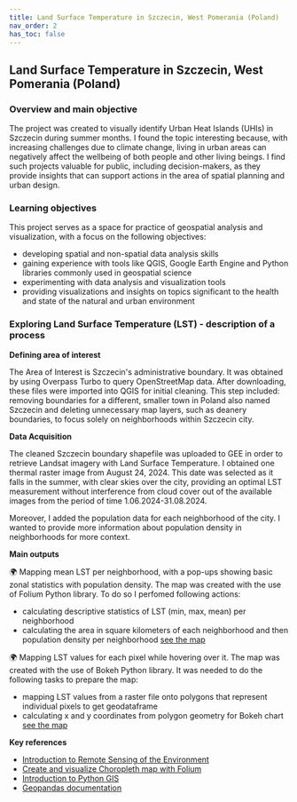 ```yaml
---
title: Land Surface Temperature in Szczecin, West Pomerania (Poland)
nav_order: 2
has_toc: false
---
```


## Land Surface Temperature in Szczecin, West Pomerania (Poland)

### **Overview and main objective**
The project was created to visually identify Urban Heat Islands (UHIs) in Szczecin during summer months. I found the topic interesting because, with increasing challenges due to climate change, living in urban areas can negatively affect the wellbeing of both people and other living beings. I find such projects valuable for public, including decision-makers, as they provide insights that can support actions in the area of spatial planning and urban design. 

### **Learning objectives**

This project serves as a space for practice of geospatial analysis and visualization, with a focus on the following objectives:
- developing spatial and non-spatial data analysis skills
- gaining experience with tools like QGIS, Google Earth Engine and Python libraries commonly used in geospatial science
- experimenting with data analysis and visualization tools
- providing visualizations and insights on topics significant to the health and state of the natural and urban environment

### **Exploring Land Surface Temperature (LST) - description of a process**  

**Defining area of interest**

The Area of Interest is Szczecin's administrative boundary. It was obtained by using Overpass Turbo to query OpenStreetMap data. After downloading, these files were imported into QGIS for initial cleaning. This step included: removing boundaries for a different, smaller town in Poland also named Szczecin and deleting unnecessary map layers, such as deanery boundaries, to focus solely on neighborhoods within Szczecin city.

**Data Acquisition**

The cleaned Szczecin boundary shapefile was uploaded to GEE in order to retrieve Landsat imagery with Land Surface Temperature. I obtained one thermal raster image from August 24, 2024. This date was selected as it falls in the summer, with clear skies over the city, providing an optimal LST measurement without interference from cloud cover out of the available images from the period of time 1.06.2024-31.08.2024.

Moreover, I added the population data for each neighborhood of the city. I wanted to provide more information about population density in neighborhoods for more context. 

**Main outputs**

🌍 Mapping mean LST per neighborhood, with a pop-ups showing basic zonal statistics with population density. The map was created with the use of Folium Python library. To do so I perfomed following actions:
- calculating descriptive statistics of LST (min, max, mean) per neighborhood
- calculating the area in square kilometers of each neighborhood and then population density per neighborhood
[see the map](https://maia-tr.github.io/portfolio/lst/zonal_stats_map.html)

🌍 Mapping LST values for each pixel while hovering over it. The map was created with the use of Bokeh Python library. It was needed to do the following tasks to prepare the map:
- mapping LST values from a raster file onto polygons that represent individual pixels to get geodataframe
- calculating x and y coordinates from polygon geometry for Bokeh chart
[see the map](https://maia-tr.github.io/portfolio/lst/interactive_bokeh_plot.html)

**Key references**

- [Introduction to Remote Sensing of the Environment](https://github.com/geospatialeco/GEARS/blob/master/Intro_RS_Lab3.md)
- [Create and visualize Choropleth map with Folium](https://medium.com/analytics-vidhya/create-and-visualize-choropleth-map-with-folium-269d3fd12fa0)
- [Introduction to Python GIS](https://automating-gis-processes.github.io/CSC18/index.html)
- [Geopandas documentation](https://geopandas.org/en/stable/index.html)
